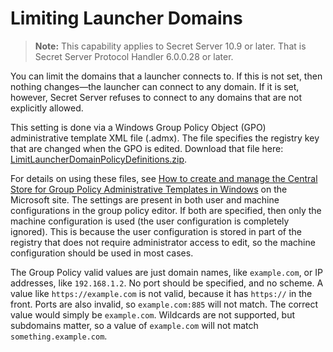 [title]: # (Limiting Launcher Domains)
[tags]: # (Launcher, protocol handler, domain)
[priority]: # (1000)

# Limiting Launcher Domains

>**Note:** This capability applies to Secret Server 10.9 or later. That is Secret Server Protocol Handler 6.0.0.28 or later.

You can limit the domains that a launcher connects to. If this is not set, then nothing changes—the launcher can connect to any domain. If it is set, however, Secret Server refuses to connect to any domains that are not explicitly allowed.

This setting is done via a Windows Group Policy Object (GPO) administrative template XML file (.admx). The file specifies the registry key that are changed when the GPO is edited. Download that file here: [LimitLauncherDomainPolicyDefinitions.zip](https://updates.thycotic.net/secretserver/documents/LimitLauncherDomainPolicyDefinitions.zip).

For details on using these files, see [How to create and manage the Central Store for Group Policy Administrative Templates in Windows](https://support.microsoft.com/en-us/help/3087759/how-to-create-and-manage-the-central-store-for-group-policy-administra) on the Microsoft site. The settings are present in both user and machine configurations in the group policy editor. If both are specified, then only the machine configuration is used (the user configuration is completely ignored). This is because the user configuration is stored in part of the registry that does not require administrator access to edit, so the machine configuration should be used in most cases.

The Group Policy valid values are just domain names, like `example.com`, or IP addresses, like `192.168.1.2`. No port should be specified, and no scheme. A value like `https://example.com` is not valid, because it has `https://` in the front. Ports are also invalid, so `example.com:885` will not match. The correct value would simply be `example.com`. Wildcards are not supported, but subdomains matter, so a value of `example.com` will not match `something.example.com`.